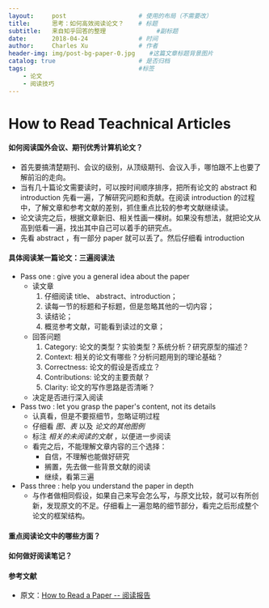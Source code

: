 ```yaml
---
layout:     post                    # 使用的布局（不需要改）
title:      思考：如何高效阅读论文？    # 标题 
subtitle:   来自知乎回答的整理			   #副标题
date:       2018-04-24              # 时间
author:     Charles Xu              # 作者
header-img: img/post-bg-paper-0.jpg    #这篇文章标题背景图片
catalog: true                       # 是否归档
tags:                               #标签
    - 论文
    - 阅读技巧
---
```

#  How to Read Teachnical Articles
#### 如何阅读国外会议、期刊优秀计算机论文？
- 首先要搞清楚期刊、会议的级别，从顶级期刊、会议入手，哪怕跟不上也要了解前沿的走向。
- 当有几十篇论文需要读时，可以按时间顺序排序，把所有论文的 abstract 和 introduction 先看一遍，了解研究问题和贡献。在阅读 introduction 的过程中，了解文章和参考文献的差别，抓住重点比较的参考文献继续读。
- 论文读完之后，根据文章新旧、相关性画一棵树。如果没有想法，就把论文从高到低看一遍，找出其中自己可以着手的研究点。
- 先看 abstract ，有一部分 paper 就可以丢了。然后仔细看 introduction 

####  具体阅读某一篇论文：三遍阅读法
- Pass one : give you a general idea about the paper
	- 读文章
		1. 仔细阅读 title、 abstract、introduction；
		2. 读每一节的标题和子标题，但是忽略其他的一切内容；
		3. 读结论；
		4. 概览参考文献，可能看到读过的文章；
	- 回答问题
		1. Category: 论文的类型？实验类型？系统分析？研究原型的描述？
		2. Context: 相关的论文有哪些？分析问题用到的理论基础？
		3. Correctness: 论文的假设是否成立？
		4. Contributions: 论文的主要贡献？
		5. Clarity: 论文的写作思路是否清晰？
	- 决定是否进行深入阅读
- Pass two : let you grasp the paper's content, not its details
	- 认真看，但是不要抠细节，忽略证明过程
	- 仔细看 *图、表* 以及 *论文的其他图例*
	- 标注 *相关的未阅读的文献* ，以便进一步阅读
	- 看完之后，不能理解文章内容的三个选择：
		- 自信，不理解也能做好研究
		- 搁置，先去做一些背景文献的阅读
		- 继续，看第三遍
- Pass three : help you understand the paper in depth
	- 与作者做相同假设，如果自己来写会怎么写，与原文比较，就可以有所创新，发现原文的不足。仔细看上一遍忽略的细节部分，看完之后形成整个论文的框架结构。


####  重点阅读论文中的哪些方面？

####  如何做好阅读笔记？

####  参考文献
- 原文：[How to Read a Paper -- 阅读报告](https://blog.csdn.net/rs_network/article/details/8520297)
